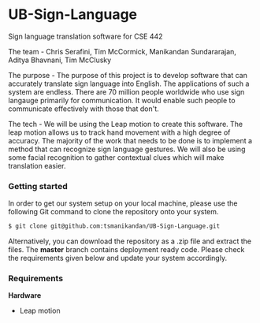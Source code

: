 # UB-Sign-Language
Sign language translation software for CSE 442

The team - 
Chris Serafini, Tim McCormick, Manikandan Sundararajan, Aditya Bhavnani, Tim McClusky

The purpose - 
The purpose of this project is to develop software that can accurately translate sign language into English. The applications of such a system are endless. There are 70 million people worldwide who use sign langauge primarily for communication. It would enable such people to communicate effectively with those that don't.

The tech - 
We will be using the Leap motion to create this software. The leap motion allows us to track hand movement with a high degree of accuracy. The majority of the work that needs to be done is to implement a method that can recognize sign language gestures. We will also be using some facial recognition to gather contextual clues which will make translation easier.

### Getting started
In order to get our system setup on your local machine, please use the following Git command to clone the repository onto your system.

```sh
$ git clone git@github.com:tsmanikandan/UB-Sign-Language.git
```

Alternatively, you can download the repository as a .zip file and extract the files. The **master** branch contains deployment ready code.
Please check the requirements given below and update your system accordingly.

### Requirements
**Hardware**
  - Leap motion
